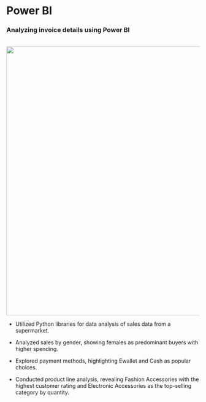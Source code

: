 <h1>Power BI</h1>

<h3>Analyzing invoice details using Power BI</h3>
<br>

  <img src="Assests/img.png" width=700 />

* Utilized Python libraries for data analysis of sales data from a supermarket.

* Analyzed sales by gender, showing females as predominant buyers with higher spending.

* Explored payment methods, highlighting Ewallet and Cash as popular choices.

* Conducted product line analysis, revealing Fashion Accessories with the highest customer rating and Electronic Accessories as the top-selling category by quantity.

